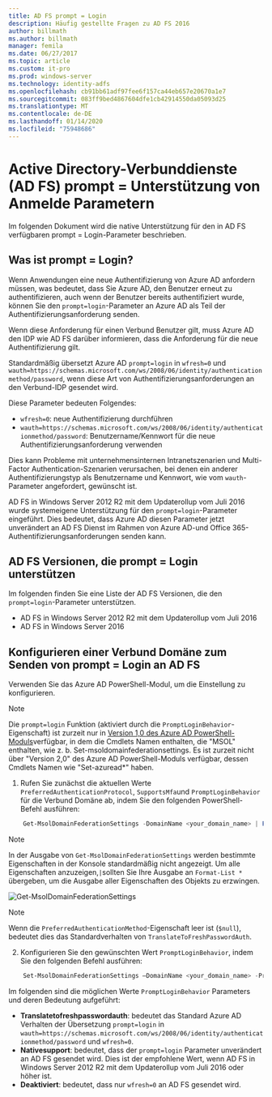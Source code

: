 ```yaml
---
title: AD FS prompt = Login
description: Häufig gestellte Fragen zu AD FS 2016
author: billmath
ms.author: billmath
manager: femila
ms.date: 06/27/2017
ms.topic: article
ms.custom: it-pro
ms.prod: windows-server
ms.technology: identity-adfs
ms.openlocfilehash: cb91bb61adf97fee6f157ca44eb657e20670a1e7
ms.sourcegitcommit: 083ff9bed4867604dfe1cb42914550da05093d25
ms.translationtype: MT
ms.contentlocale: de-DE
ms.lasthandoff: 01/14/2020
ms.locfileid: "75948686"
---
```

# <a name="active-directory-federation-services-promptlogin-parameter-support"></a>Active Directory-Verbunddienste (AD FS) prompt = Unterstützung von Anmelde Parametern

Im folgenden Dokument wird die native Unterstützung für den in AD FS verfügbaren prompt = Login-Parameter beschrieben.

## <a name="what-is-promptlogin"></a>Was ist prompt = Login?

Wenn Anwendungen eine neue Authentifizierung von Azure AD anfordern müssen, was bedeutet, dass Sie Azure AD, den Benutzer erneut zu authentifizieren, auch wenn der Benutzer bereits authentifiziert wurde, können Sie den `prompt=login`-Parameter an Azure AD als Teil der Authentifizierungsanforderung senden.

Wenn diese Anforderung für einen Verbund Benutzer gilt, muss Azure AD den IDP wie AD FS darüber informieren, dass die Anforderung für die neue Authentifizierung gilt.

Standardmäßig übersetzt Azure AD `prompt=login` in `wfresh=0` und `wauth=https://schemas.microsoft.com/ws/2008/06/identity/authenticationmethod/password`, wenn diese Art von Authentifizierungsanforderungen an den Verbund-IDP gesendet wird.

Diese Parameter bedeuten Folgendes:

- `wfresh=0`: neue Authentifizierung durchführen
- `wauth=https://schemas.microsoft.com/ws/2008/06/identity/authenticationmethod/password`: Benutzername/Kennwort für die neue Authentifizierungsanforderung verwenden

Dies kann Probleme mit unternehmensinternen Intranetszenarien und Multi-Factor Authentication-Szenarien verursachen, bei denen ein anderer Authentifizierungstyp als Benutzername und Kennwort, wie vom `wauth`-Parameter angefordert, gewünscht ist.  

AD FS in Windows Server 2012 R2 mit dem Updaterollup vom Juli 2016 wurde systemeigene Unterstützung für den `prompt=login`-Parameter eingeführt. Dies bedeutet, dass Azure AD diesen Parameter jetzt unverändert an AD FS Dienst im Rahmen von Azure AD-und Office 365-Authentifizierungsanforderungen senden kann.

## <a name="ad-fs-versions-that-support-promptlogin"></a>AD FS Versionen, die prompt = Login unterstützen

Im folgenden finden Sie eine Liste der AD FS Versionen, die den `prompt=login`-Parameter unterstützen.

- AD FS in Windows Server 2012 R2 mit dem Updaterollup vom Juli 2016
- AD FS in Windows Server 2016

## <a name="how-to-configure-a-federated-domain-to-send-promptlogin-to-ad-fs"></a>Konfigurieren einer Verbund Domäne zum Senden von prompt = Login an AD FS

Verwenden Sie das Azure AD PowerShell-Modul, um die Einstellung zu konfigurieren.

> [!NOTE]
> Die `prompt=login` Funktion (aktiviert durch die `PromptLoginBehavior`-Eigenschaft) ist zurzeit nur in [Version 1,0 des Azure AD PowerShell-Moduls](https://connect.microsoft.com/site1164/Downloads/DownloadDetails.aspx?DownloadID=59185)verfügbar, in dem die Cmdlets Namen enthalten, die "MSOL" enthalten, wie z. b. Set-msoldomainfederationsettings.  Es ist zurzeit nicht über "Version 2,0" des Azure AD PowerShell-Moduls verfügbar, dessen Cmdlets Namen wie "Set-azuread\*" haben.

1. Rufen Sie zunächst die aktuellen Werte `PreferredAuthenticationProtocol`, `SupportsMfa`und `PromptLoginBehavior` für die Verbund Domäne ab, indem Sie den folgenden PowerShell-Befehl ausführen:

```powershell
    Get-MsolDomainFederationSettings -DomainName <your_domain_name> | Format-List *
```

> [!NOTE]
> In der Ausgabe von `Get-MsolDomainFederationSettings` werden bestimmte Eigenschaften in der Konsole standardmäßig nicht angezeigt. Um alle Eigenschaften anzuzeigen,`|`sollten Sie Ihre Ausgabe an `Format-List *` übergeben, um die Ausgabe aller Eigenschaften des Objekts zu erzwingen.

![Get-MsolDomainFederationSettings](media/AD-FS-Prompt-Login/GetMsol.png)

> [!NOTE]
> Wenn die `PreferredAuthenticationMethod`-Eigenschaft leer ist (`$null`), bedeutet dies das Standardverhalten von `TranslateToFreshPasswordAuth`.

2. Konfigurieren Sie den gewünschten Wert `PromptLoginBehavior`, indem Sie den folgenden Befehl ausführen:

```powershell
    Set-MsolDomainFederationSettings –DomainName <your_domain_name> -PreferredAuthenticationProtocol <current_value_from_step1> -SupportsMfa <current_value_from_step1> -PromptLoginBehavior <TranslateToFreshPasswordAuth|NativeSupport|Disabled>
```

Im folgenden sind die möglichen Werte `PromptLoginBehavior` Parameters und deren Bedeutung aufgeführt:

- **Translatetofreshpasswordauth**: bedeutet das Standard Azure AD Verhalten der Übersetzung `prompt=login` in `wauth=https://schemas.microsoft.com/ws/2008/06/identity/authenticationmethod/password` und `wfresh=0`.
- **Nativesupport**: bedeutet, dass der `prompt=login` Parameter unverändert an AD FS gesendet wird. Dies ist der empfohlene Wert, wenn AD FS in Windows Server 2012 R2 mit dem Updaterollup vom Juli 2016 oder höher ist.
- **Deaktiviert**: bedeutet, dass nur `wfresh=0` an AD FS gesendet wird.
